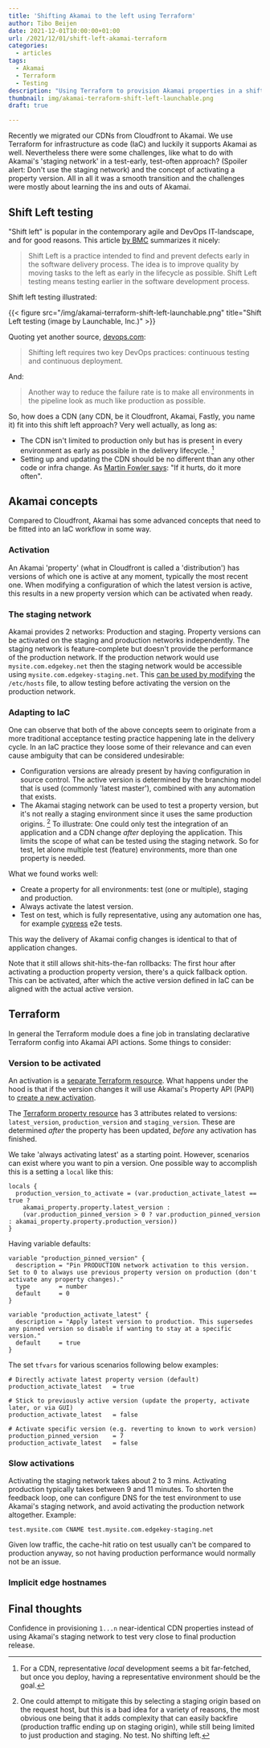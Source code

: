 ```yaml
---
title: 'Shifting Akamai to the left using Terraform'
author: Tibo Beijen
date: 2021-12-01T10:00:00+01:00
url: /2021/12/01/shift-left-akamai-terraform
categories:
  - articles
tags:
  - Akamai
  - Terraform
  - Testing
description: "Using Terraform to provision Akamai properties in a shift left testing practice."
thumbnail: img/akamai-terraform-shift-left-launchable.png
draft: true

---
```


Recently we migrated our CDNs from Cloudfront to Akamai. We use Terraform for infrastructure as code (IaC) and luckily it supports Akamai as well. Nevertheless there were some challenges, like what to do with Akamai's 'staging network' in a test-early, test-often approach? (Spoiler alert: Don't use the staging network) and the concept of activating a property version. All in all it was a smooth transition and the challenges were mostly about learning the ins and outs of Akamai.

## Shift Left testing

"Shift left" is popular in the contemporary agile and DevOps IT-landscape, and for good reasons. This article [by BMC](https://www.bmc.com/blogs/what-is-shift-left-shift-left-testing-explained/) summarizes it nicely:

> Shift Left is a practice intended to find and prevent defects early in the software delivery process. The idea is to improve quality by moving tasks to the left as early in the lifecycle as possible. Shift Left testing means testing earlier in the software development process.

Shift left testing illustrated:

{{< figure src="/img/akamai-terraform-shift-left-launchable.png" title="Shift Left testing (image by Launchable, Inc.)" >}}

Quoting yet another source, [devops.com](https://devops.com/devops-shift-left-avoid-failure/):

> Shifting left requires two key DevOps practices: continuous testing and continuous deployment.

And:

> Another way to reduce the failure rate is to make all environments in the pipeline look as much like production as possible.

So, how does a CDN (any CDN, be it Cloudfront, Akamai, Fastly, you name it) fit into this shift left approach? Very well actually, as long as:

* The CDN isn't limited to production only but has is present in every environment as early as possible in the delivery lifecycle. [^footnote_local_cdn]
* Setting up and updating the CDN should be no different than any other code or infra change. As [Martin Fowler says](https://martinfowler.com/bliki/FrequencyReducesDifficulty.html): "If it hurts, do it more often".

## Akamai concepts

Compared to Cloudfront, Akamai has some advanced concepts that need to be fitted into an IaC workflow in some way.

### Activation

An Akamai 'property' (what in Cloudfront is called a 'distribution') has versions of which one is active at any moment, typically the most recent one. When modifying a configuration of which the latest version is active, this results in a new property version which can be activated when ready. 

### The staging network

Akamai provides 2 networks: Production and staging. Property versions can be activated on the staging and production networks independently. The staging network is feature-complete but doesn't provide the performance of the production network. If the production network would use `mysite.com.edgekey.net` then the staging network would be accessible using `mysite.com.edgekey-staging.net`. This [can be used by modifying](https://learn.akamai.com/en-us/webhelp/ion/web-performance-getting-started-for-http-properties/GUID-094B3C1E-0205-4104-A091-36FD4E28362D.html) the `/etc/hosts` file, to allow testing before activating the version on the production network.

### Adapting to IaC

One can observe that both of the above concepts seem to originate from a more traditional acceptance testing practice happening late in the delivery cycle. In an IaC practice they loose some of their relevance and can even cause ambiguity that can be considered undesirable:

* Configuration versions are already present by having configuration in source control. The active version is determined by the branching model that is used (commonly 'latest master'), combined with any automation that exists.
* The Akamai staging network can be used to test a property version, but it's not really a staging environment since it uses the same production origins. [^footnote_staging_network] To illustrate: One could only test the integration of an application and a CDN change _after_ deploying the application. This limits the scope of what can be tested using the staging network. So for test, let alone multiple test (feature) environments, more than one property is needed.

What we found works well:

* Create a property for all environments: test (one or multiple), staging and production.
* Always activate the latest version.
* Test on test, which is fully representative, using any automation one has, for example [cypress](https://www.cypress.io/) e2e tests.

This way the delivery of Akamai config changes is identical to that of application changes.

Note that it still allows shit-hits-the-fan rollbacks: The first hour after activating a production property version, there's a quick fallback option. This can be activated, after which the active version defined in IaC can be aligned with the actual active version. 

## Terraform

In general the Terraform module does a fine job in translating declarative Terraform config into Akamai API actions. Some things to consider:

### Version to be activated
An activation is a [separate Terraform resource](https://registry.terraform.io/providers/akamai/akamai/latest/docs/resources/property_activation). What happens under the hood is that if the version changes it will use Akamai's Property API (PAPI) to [create a new activation](https://developer.akamai.com/api/core_features/property_manager/v1.html#postpropertyactivations).

The [Terraform property resource](https://registry.terraform.io/providers/akamai/akamai/latest/docs/resources/property) has 3 attributes related to versions: `latest_version`, `production_version` and `staging_version`. These are determined _after_ the property has been updated, _before_ any activation has finished. 

We take 'always activating latest' as a starting point. However, scenarios can exist where you want to pin a version. One possible way to accomplish this is a setting a `local` like this:

```
locals {
  production_version_to_activate = (var.production_activate_latest == true ? 
    akamai_property.property.latest_version : 
    (var.production_pinned_version > 0 ? var.production_pinned_version : akamai_property.property.production_version))
}
```

Having variable defaults:

```
variable "production_pinned_version" {
  description = "Pin PRODUCTION network activation to this version. Set to 0 to always use previous property version on production (don't activate any property changes)."
  type        = number
  default     = 0
}

variable "production_activate_latest" {
  description = "Apply latest version to production. This supersedes any pinned version so disable if wanting to stay at a specific version."
  default     = true
}
```

The set `tfvars` for various scenarios following below examples:

```
# Directly activate latest property version (default)
production_activate_latest   = true

# Stick to previously active version (update the property, activate later, or via GUI)
production_activate_latest   = false

# Activate specific version (e.g. reverting to known to work version)
production_pinned_version    = 7
production_activate_latest   = false
```

### Slow activations

Activating the staging network takes about 2 to 3 mins. Activating production typically takes between 9 and 11 minutes. To shorten the feedback loop, one can configure DNS for the test environment to use Akamai's staging network, and avoid activating the production network altogether. Example:

```
test.mysite.com CNAME test.mysite.com.edgekey-staging.net
```

Given low traffic, the cache-hit ratio on test usually can't be compared to production anyway, so not having production performance would normally not be an issue.

### Implicit edge hostnames



## Final thoughts


Confidence in provisioning `1...n` near-identical CDN properties instead of using Akamai's staging network to test very close to final production release.


[^footnote_local_cdn]: For a CDN, representative _local_ development seems a bit far-fetched, but once you deploy, having a representative environment should be the goal.

[^footnote_staging_network]: One could attempt to mitigate this by selecting a staging origin based on the request host, but this is a bad idea for a variety of reasons, the most obvious one being that it adds complexity that can easily backfire (production traffic ending up on staging origin), while still being limited to just production and staging. No test. No shifting left.


